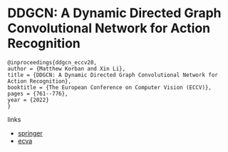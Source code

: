 # DDGCN: A Dynamic Directed Graph Convolutional Network for Action Recognition

```
@inproceedings{ddgcn_eccv20,
author = {Matthew Korban and Xin Li},
title = {DDGCN: A Dynamic Directed Graph Convolutional Network for Action Recognition},
booktitle = {The European Conference on Computer Vision (ECCV)},
pages = {761--776},
year = {2022}
}
```

links
- [springer](https://link.springer.com/chapter/10.1007/978-3-030-58565-5_45)
- [ecva](https://www.ecva.net/papers/eccv_2020/papers_ECCV/html/3611_ECCV_2020_paper.php)
